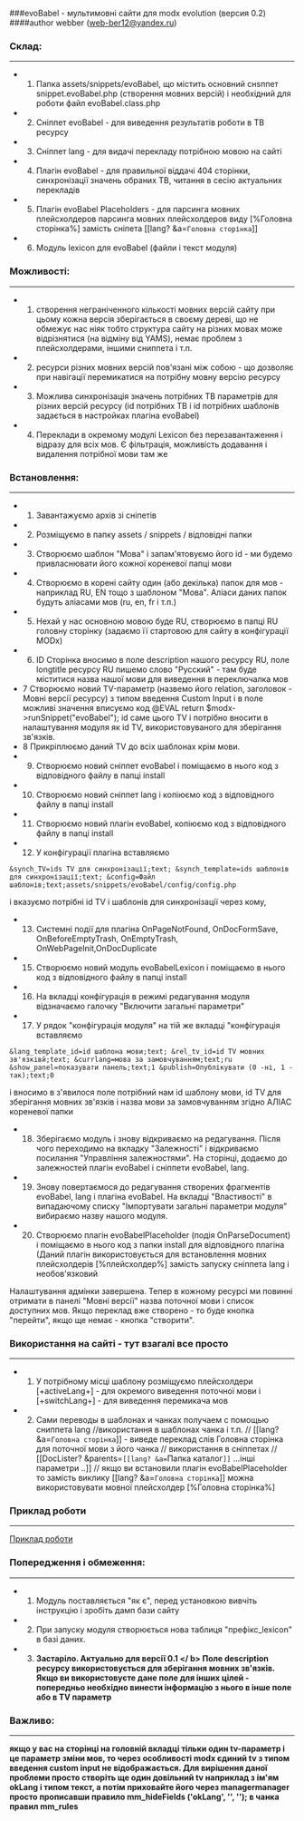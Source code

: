 ###evoBabel - мультимовні сайти для modx evolution (версия 0.2)
####author webber (web-ber12@yandex.ru)

### Склад:
---------
* 1. Папка assets/snippets/evoBabel, що містить основний снsппет snippet.evoBabel.php (створення мовних версій) і необхідний для роботи файл evoBabel.class.php
* 2. Сніппет evoBabel - для виведення результатів роботи в ТВ ресурсу
* 3. Сніппет lang - для видачі перекладу потрібною мовою на сайті
* 4. Плагін evoBabel - для правильної віддачі 404 сторінки, синхронізації значень обраних ТВ, читання в сесію актуальних перекладів
* 5. Плагін evoBabel Placeholders - для парсинга мовних плейсхолдеров парсинга мовних плейсхолдеров виду [%Головна сторінка%] замість сніпета [[lang? &a=`Головна сторінка`]]
* 6. Модуль lexicon для evoBabel (файли і текст модуля)


### Можливості:
---------
* 1. створення неграніченного кількості мовних версій сайту
при цьому кожна версія зберігається в своєму дереві, що не обмежує нас ніяк
тобто структура сайту на різних мовах може відрізнятися (на відміну від YAMS), немає проблем з плейсхолдерами, іншими сниппета і т.п.
* 2. ресурси різних мовних версій пов'язані між собою - що дозволяє при навігації перемикатися на потрібну мовну версію ресурсу
* 3. Можлива синхронізація значень потрібних ТВ параметрів для різних версій ресурсу (id потрібних ТВ і id потрібних шаблонів задається в настройках плагіна evoBabel)
* 4. Переклади в окремому модулі Lexicon без перезавантаження і відразу для всіх мов. Є фільтрація, можливість додавання і видалення потрібної мови там же

### Встановлення:
---------
* 1. Завантажуємо архів зі сніпетів
* 2. Розміщуємо в папку assets / snippets / відповідні папки
* 3. Створюємо шаблон "Мова" і запам'ятовуємо його id - ми будемо привласнювати його кожної кореневої папці мови
* 4. Створюємо в корені сайту один (або декілька) папок для мов - наприклад RU, EN тощо з шаблоном "Мова". Аліаси даних папок будуть аліасами мов (ru, en, fr і т.п.)
* 5. Нехай у нас основною мовою буде RU, створюємо в папці RU головну сторінку (задаємо її стартовою для сайту в конфігурації MODx)
* 6. ID Сторінка вносимо в поле description нашого ресурсу RU, поле longtitle ресурсу RU пишемо слово "Русский" - там буде міститися назва нашої мови для виведення в переключалка мов
* 7  Створюємо новий TV-параметр (назвемо його relation, заголовок - Мовні версії ресурсу) з типом введення Custom Input і в поле можливі значення вписуємо код @EVAL return $modx->runSnippet("evoBabel");
id саме цього TV і потрібно вносити в налаштування модуля як id TV, використовуваного для зберігання зв'язків.
* 8  Прикріплюємо даний TV до всіх шаблонах крім мови.
* 9. Створюємо новий сніппет evoBabel і поміщаємо в нього код з відповідного файлу в папці install
* 10. Створюємо новий сніппет lang і копіюємо код з відповідного файлу в папці install
* 11. Створюємо новий плагін evoBabel, копіюємо код з відповідного файлу в папці install
* 12. У конфігурації плагіна вставляємо
```
&synch_TV=ids TV для синхронізації;text; &synch_template=ids шаблонів для синхронізації;text; &config=Файл шаблонів;text;assets/snippets/evoBabel/config/config.php
```
 і вказуємо потрібні id TV і шаблонів для синхронізації через кому,
* 13. Системні події для плагіна OnPageNotFound, OnDocFormSave, OnBeforeEmptyTrash, OnEmptyTrash, OnWebPageInit,OnDocDuplicate
* 15. Створюємо новий модуль evoBabelLexicon і поміщаємо в нього код з відповідного файлу в папці install
* 16. На вкладці конфігурація в режимі редагування модуля відзначаємо галочку "Включити загальні параметри"
* 17. У рядок "конфігурація модуля" на тій же вкладці "конфігурація вставляємо 
```
&lang_template_id=id шаблона мови;text; &rel_tv_id=id TV мовних зв'язківй;text; &currlang=мова за замовчуванням;text;ru &show_panel=показувати панель;text;1 &publish=Опублікувати (0 -ні, 1 - так);text;0
```
і вносимо в з'явилося поле потрібний нам id шаблону мови, id TV для зберігання мовних зв'язків і назва мови за замовчуванням згідно АЛІАС кореневої папки
* 18. Зберігаємо модуль і знову відкриваємо на редагування. Після чого переходимо на вкладку "Залежності" і відкриваємо посилання "Управління залежностями". На сторінці, додаємо до залежностей плагін evoBabel і сніппети evoBabel, lang.
* 19. Знову повертаємося до редагування створених фрагментів evoBabel, lang і плагіна evoBabel. На вкладці "Властивості" в випадаючому списку "Імпортувати загальні параметри модуля" вибираємо назву нашого модуля.
* 20. Створюємо плагін evoBabelPlaceholder (подія OnParseDocument) і поміщаємо в нього код з папки install для відповідного плагіна
(Даний плагін використовується для встановлення мовних плейсхолдерів [%плейсхолдер%] замість запуску сніппета lang і необов'язковий

Налаштування адмінки завершена. Тепер в кожному ресурсі ми повинні отримати в панелі "Мовні версії" назва поточної мови і список доступних мов.
Якщо переклад вже створено - то буде кнопка "перейти", якщо ще немає - кнопка "створити".

### Використання на сайті - тут взагалі все просто
---------
* 1. У потрібному місці шаблону розміщуємо плейсхолдери [+activeLang+] - для окремого виведення поточної мови і [+switchLang+] - для виведення перемикача мов
* 2. Сами переводы в шаблонах и чанках получаем с помощью сниппета lang
//використання в шаблонах чанка і т.п.
// [[lang? &a=`Головна сторінка`]] - виведе переклад слів Головна сторінка для поточної мови з його чанка
// використання в сніппетах 
// [[DocLister? &parents=`[[lang? &a=`Папка каталог`]]` ...інші параметри ..]]
// якщо ви встановили плагін evoBabelPlaceholder то замість виклику [[lang? &a=`Головна сторінка`]] можна використовувати мовної плейсхолдер [%Головна сторінка%]


### Приклад роботи
---------
<a href="http://interconest.by">Приклад роботи</a>

### Попередження і обмеження:
---------
* 1. Модуль поставляється "як є", перед установкою вивчіть інструкцію і зробіть дамп бази сайту
* 2. При запуску модуля створюється нова таблиця "префікс_lexicon" в базі даних.
* 3. <b>Застаріло. Актуально для версії 0.1 </ b> Поле description ресурсу використовується для зберігання мовних зв'язків. Якщо ви використовуєте дане поле для інших цілей - попередньо необхідно винести інформацію з нього в інше поле або в TV параметр

### Важливо:
---------
якщо у вас на сторінці на головній вкладці тільки один tv-параметр і це параметр зміни мов, то через особливості modx єдиний
tv з типом введення custom input не відображається.
Для вирішення даної проблеми просто створіть ще один довільний tv наприклад з ім'ям okLang і типом текст, а потім приховайте його
через managermanager просто прописавши правило mm_hideFields ('okLang', '', ''); в чанка правил mm_rules
